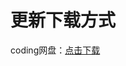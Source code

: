 # 更新下载方式

coding网盘：[点击下载](https://alan-crl.coding.net/api/share/download/e69d58a0-4c51-42c5-a0d7-a370e47f816d)
